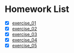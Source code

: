 # Homework List
- [x] [exercise_01](https://github.com/spaceandnight/compuational_physics_N2015301020065/blob/master/first.md)
- [x] [exercise_02](https://github.com/spaceandnight/compuational_physics_N2015301020065/blob/master/myname.md)
- [x] [exercise_03](https://github.com/spaceandnight/compuational_physics_N2015301020065/blob/master/movname.md)
- [x] [exercise_04](https://github.com/spaceandnight/compuational_physics_N2015301020065/blob/master/question12.md)
- [x] [exercise_05](https://github.com/spaceandnight/compuational_physics_N2015301020065/blob/master/cannon.md)
